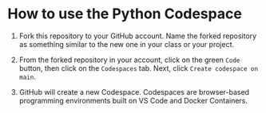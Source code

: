 # How to use the Python Codespace

1. Fork this repository to your GitHub account. Name the forked repository as something similar to the new one in your class or your project.

2. From the forked repository in your account, click on the green `Code` button, then click on the `Codespaces` tab. Next, click `Create codespace on main`.

3. GitHub will create a new Codespace. Codespaces are browser-based programming environments built on VS Code and Docker Containers.